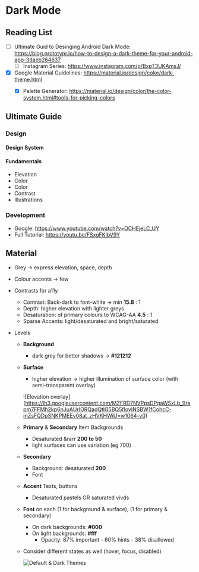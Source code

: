 # Dark Mode

## Reading List
- [ ] Ultimate Guid to Desinging Android Dark Mode: <https://blog.prototypr.io/how-to-design-a-dark-theme-for-your-android-app-3daeb264637>
  - [ ] Instagram Series: <https://www.instagram.com/p/BxpT3UKAmsJ/> 
- [x] Google Material Guidelines: <https://material.io/design/color/dark-theme.html>
  - [x] Palette Generator: <https://material.io/design/color/the-color-system.html#tools-for-picking-colors> 



## Ultimate Guide
### Design
#### Design System
#### Fundamentals
- Elevation
- Color
- Color
- Contrast
- Illustrations

### Development
- Google: <https://www.youtube.com/watch?v=OCHEjeLC_UY>
- Full Tutorial: <https://youtu.be/FSxgFKlbV9Y> 


## Material
- Grey &rarr; express elevation, space, depth
- Colour accents &rarr; few
- Contrasts for a11y
  - Contrast: Back-dark to font-white &rarr; min **15.8** : 1
  - Depth: higher elevation with lighter greys
  - Desaturation: of primary colours to WCAG-AA **4.5** : 1
  - Sparse Accents: light/desaturated and bright/saturated

- Levels
  - **Background** 
    - dark grey for better shadows &rarr; **#121212**
  - **Surface** 
    - higher elevation &rarr; higher illumination of surface color (with semi-transparent overlay)

    ![Elevation overlay] (https://lh3.googleusercontent.com/MZFRD7NVPpsDPgaWSxLb_9rapm7FFMh2kp6nJuAUrIORQadQtlG5BQ5flovINSBW1fCohcC-mZsFQDpSNKPMEEv08at_zHVKHWiU=w1064-v0)

  - **Primary** & **Secondary** Item Backgrounds
    - Desaturated &rarr **200 to 50**
    - light surfaces can use variation (eg 700)

  - **Secondary**
    - Background: desaturated **200**
    - Font
  - **Accent** Texts, buttons 
    - Desaturated pastels OR saturated vivds
  - **Font** on each (1 for background & surface), (1 for primary & secondary)
    - On dark backgrounds: **#000**
    - On light backgrounds: **#fff**
      - Opacity: 87% important - 60% hints - 38% disallowed 
  - Consider different states as well (hover, focus, disabled)

    ![Default & Dark Themes](https://lh3.googleusercontent.com/2tz16tRWvWsNwxg22BmLGDpZ7Pp3SqAg6Zr10WUCbjeEJHFSBzkbb4gwkjIQ5m4rfYoSntR412o7bC7sr8Xi5-gpiciNiQyjssfNWQ=w1064-v0)

<!--Images:
  - ![alt text](url "tooltip")
  - ![alt text][thing]
    [thing]: url "tooltip"
-->


 